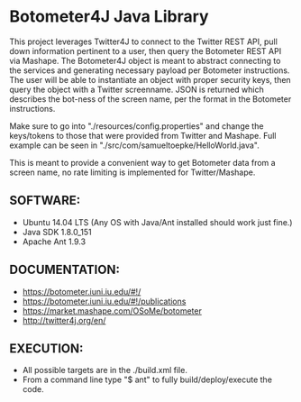 # Botometer4J Java Library

This project leverages Twitter4J to connect to the Twitter REST API, pull down information pertinent to a user,
then query the Botometer REST API via Mashape. The Botometer4J object is meant to abstract connecting to the services
and generating necessary payload per Botometer instructions. The user will be able to instantiate an object with 
proper security keys, then query the object with a Twitter screenname. JSON is returned which describes the bot-ness
of the screen name, per the format in the Botometer instructions.

Make sure to go into "./resources/config.properties" and change the keys/tokens to those that were provided from
Twitter and Mashape. Full example can be seen in "./src/com/samueltoepke/HelloWorld.java".

This is meant to provide a convenient way to get Botometer data from a screen name, no rate limiting is implemented
for Twitter/Mashape. 
 
## SOFTWARE:
 * Ubuntu 14.04 LTS (Any OS with Java/Ant installed should work just fine.)
 * Java SDK 1.8.0_151
 * Apache Ant 1.9.3

## DOCUMENTATION:
 * https://botometer.iuni.iu.edu/#!/
 * https://botometer.iuni.iu.edu/#!/publications
 * https://market.mashape.com/OSoMe/botometer
 * http://twitter4j.org/en/

## EXECUTION:
 * All possible targets are in the ./build.xml file.
 * From a command line type "$ ant" to fully build/deploy/execute the code.

